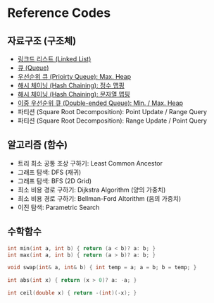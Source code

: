 # Reference Codes

## 자료구조 (구조체)

- [링크드 리스트 (Linked List)](https://github.com/nampluskr/coding_test/blob/main/ref/linked_list.md)
- [큐 (Queue)](https://github.com/nampluskr/coding_test/blob/main/ref/queue.md)
- [우선순위 큐 (Prioirty Queue): Max. Heap](https://github.com/nampluskr/coding_test/blob/main/ref/priority_queue.md)
- [해시 체이닝 (Hash Chaining): 정수 맵핑](https://github.com/nampluskr/coding_test/blob/main/ref/hash_chaining_int.md)
- [해시 체이닝 (Hash Chaining): 문자열 맵핑](https://github.com/nampluskr/coding_test/blob/main/ref/hash_chaining_str.md)
- [이중 우선순위 큐 (Double-ended Queue): Min. / Max. Heap](https://github.com/nampluskr/coding_test/blob/main/ref/double_ended_pq.md)
- 파티션 (Square Root Decomposition): Point Update / Range Query
- 파티션 (Square Root Decomposition): Range Update / Point Query

## 알고리즘 (함수)

- 트리 최소 공통 조상 구하기: Least Common Ancestor
- 그래프 탐색: DFS (재귀)
- 그래프 탐색: BFS (2D Grid)
- 최소 비용 경로 구하기: Dijkstra Algorithm (양의 가중치)
- 최소 비용 경로 구하기: Bellman-Ford Altorithm (음의 가중치)
- 이진 탐색: Parametric Search

## 수학함수

```cpp
int min(int a, int b) { return (a < b)? a: b; }
int max(int a, int b) { return (a > b)? a: b; }
```

```cpp
void swap(int& a, int& b) { int temp = a; a = b; b = temp; }
```

```cpp
int abs(int x) { return (x > 0)? a: -a; }
```

```cpp
int ceil(double x) { return -(int)(-x); }
```